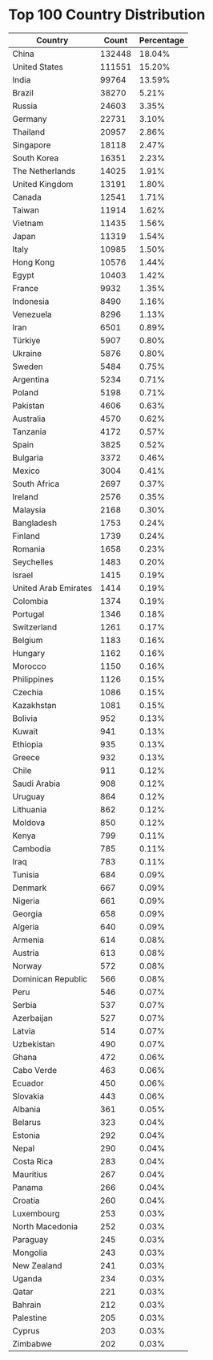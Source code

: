 # Top 100 Country Distribution
| Country | Count | Percentage |
|----|----|----|
| China | 132448 | 18.04% |
| United States | 111551 | 15.20% |
| India | 99764 | 13.59% |
| Brazil | 38270 | 5.21% |
| Russia | 24603 | 3.35% |
| Germany | 22731 | 3.10% |
| Thailand | 20957 | 2.86% |
| Singapore | 18118 | 2.47% |
| South Korea | 16351 | 2.23% |
| The Netherlands | 14025 | 1.91% |
| United Kingdom | 13191 | 1.80% |
| Canada | 12541 | 1.71% |
| Taiwan | 11914 | 1.62% |
| Vietnam | 11435 | 1.56% |
| Japan | 11319 | 1.54% |
| Italy | 10985 | 1.50% |
| Hong Kong | 10576 | 1.44% |
| Egypt | 10403 | 1.42% |
| France | 9932 | 1.35% |
| Indonesia | 8490 | 1.16% |
| Venezuela | 8296 | 1.13% |
| Iran | 6501 | 0.89% |
| Türkiye | 5907 | 0.80% |
| Ukraine | 5876 | 0.80% |
| Sweden | 5484 | 0.75% |
| Argentina | 5234 | 0.71% |
| Poland | 5198 | 0.71% |
| Pakistan | 4606 | 0.63% |
| Australia | 4570 | 0.62% |
| Tanzania | 4172 | 0.57% |
| Spain | 3825 | 0.52% |
| Bulgaria | 3372 | 0.46% |
| Mexico | 3004 | 0.41% |
| South Africa | 2697 | 0.37% |
| Ireland | 2576 | 0.35% |
| Malaysia | 2168 | 0.30% |
| Bangladesh | 1753 | 0.24% |
| Finland | 1739 | 0.24% |
| Romania | 1658 | 0.23% |
| Seychelles | 1483 | 0.20% |
| Israel | 1415 | 0.19% |
| United Arab Emirates | 1414 | 0.19% |
| Colombia | 1374 | 0.19% |
| Portugal | 1346 | 0.18% |
| Switzerland | 1261 | 0.17% |
| Belgium | 1183 | 0.16% |
| Hungary | 1162 | 0.16% |
| Morocco | 1150 | 0.16% |
| Philippines | 1126 | 0.15% |
| Czechia | 1086 | 0.15% |
| Kazakhstan | 1081 | 0.15% |
| Bolivia | 952 | 0.13% |
| Kuwait | 941 | 0.13% |
| Ethiopia | 935 | 0.13% |
| Greece | 932 | 0.13% |
| Chile | 911 | 0.12% |
| Saudi Arabia | 908 | 0.12% |
| Uruguay | 864 | 0.12% |
| Lithuania | 862 | 0.12% |
| Moldova | 850 | 0.12% |
| Kenya | 799 | 0.11% |
| Cambodia | 785 | 0.11% |
| Iraq | 783 | 0.11% |
| Tunisia | 684 | 0.09% |
| Denmark | 667 | 0.09% |
| Nigeria | 661 | 0.09% |
| Georgia | 658 | 0.09% |
| Algeria | 640 | 0.09% |
| Armenia | 614 | 0.08% |
| Austria | 613 | 0.08% |
| Norway | 572 | 0.08% |
| Dominican Republic | 566 | 0.08% |
| Peru | 546 | 0.07% |
| Serbia | 537 | 0.07% |
| Azerbaijan | 527 | 0.07% |
| Latvia | 514 | 0.07% |
| Uzbekistan | 490 | 0.07% |
| Ghana | 472 | 0.06% |
| Cabo Verde | 463 | 0.06% |
| Ecuador | 450 | 0.06% |
| Slovakia | 443 | 0.06% |
| Albania | 361 | 0.05% |
| Belarus | 323 | 0.04% |
| Estonia | 292 | 0.04% |
| Nepal | 290 | 0.04% |
| Costa Rica | 283 | 0.04% |
| Mauritius | 267 | 0.04% |
| Panama | 266 | 0.04% |
| Croatia | 260 | 0.04% |
| Luxembourg | 253 | 0.03% |
| North Macedonia | 252 | 0.03% |
| Paraguay | 245 | 0.03% |
| Mongolia | 243 | 0.03% |
| New Zealand | 241 | 0.03% |
| Uganda | 234 | 0.03% |
| Qatar | 221 | 0.03% |
| Bahrain | 212 | 0.03% |
| Palestine | 205 | 0.03% |
| Cyprus | 203 | 0.03% |
| Zimbabwe | 202 | 0.03% |
